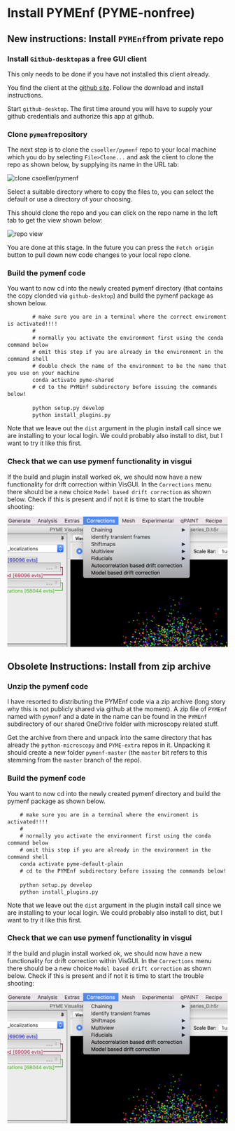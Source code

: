 # Install PYMEnf (PYME-nonfree)

## New instructions: Install ``PYMEnf``from private repo

### Install ``Github-desktop``as a free GUI client

This only needs to be done if you have not installed this client already.

You find the client at the [github site](https://desktop.github.com/). Follow the download and install instructions.

Start ``github-desktop``. The first time around you will have to supply your github credentials and authorize this app at github.

### Clone ``pymenf``repository

The next step is to clone the ``csoeller/pymenf`` repo to your local machine which you do by selecting ``File>Clone...`` and ask the client to clone the repo as shown below, by supplying its name in the URL tab:

![clone csoeller/pymenf](https://user-images.githubusercontent.com/3750860/201056718-1dfceaa5-8272-40e7-a6df-47dfe9629e60.png)

Select a suitable directory where to copy the files to, you can select the default or use a directory of your choosing.

This should clone the repo and you can click on the repo name in the left tab to get the view shown below:

![repo view](https://user-images.githubusercontent.com/3750860/201057235-9d4d8d73-0e41-4ee0-807e-cd76de84bb11.png)

You are done at this stage. In the future you can press the ``Fetch origin`` button to pull down new code changes to your local repo clone.

### Build the pymenf code

You want to now cd into the newly created pymenf directory (that contains the copy clonded via ``github-desktop``) and build the pymenf package as shown below.

```shell
        # make sure you are in a terminal where the correct enviroment is activated!!!!
        #
        # normally you activate the environment first using the conda command below
        # omit this step if you are already in the environment in the command shell
        # double check the name of the environment to be the name that you use on your machine
        conda activate pyme-shared
        # cd to the PYMEnf subdirectory before issuing the commands below!
        
        python setup.py develop
        python install_plugins.py
```

Note that we leave out the ```dist``` argument in the plugin install call since we are installing to your local login. We could probably also install to dist, but I want to try it like this first.

### Check that we can use pymenf functionality in visgui

If the build and plugin install worked ok, we should now have a new functionality for drift correction within VisGUI. In the ```Corrections``` menu there should be a new choice ```Model based drift correction``` as shown below. Check if this is present and if not it is time to start the trouble shooting:

![pymenf-menu](images/pymenf-corrections.png)


## Obsolete Instructions: Install from zip archive

### Unzip the pymenf code

I have resorted to distributing the PYMEnf code via a zip archive (long story why this is not publicly shared via github at the moment). A zip file of  ```PYMEnf``` named with `pymenf` and a date in the name can be found in the `PYMEnf` subdirectory of our shared OneDrive folder with microscopy related stuff.

Get the archive from there and unpack into the same directory that has already the ```python-microscopy``` and ```PYME-extra``` repos in it. Unpacking it should create a new folder ```pymenf-master``` (the `master` bit refers to this stemming from the `master` branch of the repo).


### Build the pymenf code

You want to now cd into the newly created pymenf directory and build the pymenf package as shown below.

        # make sure you are in a terminal where the enviroment is activated!!!!
        #
        # normally you activate the environment first using the conda command below
        # omit this step if you are already in the environment in the command shell
        conda activate pyme-default-plain
        # cd to the PYMEnf subdirectory before issuing the commands below!
        
        python setup.py develop
        python install_plugins.py

Note that we leave out the ```dist``` argument in the plugin install call since we are installing to your local login. We could probably also install to dist, but I want to try it like this first.

### Check that we can use pymenf functionality in visgui

If the build and plugin install worked ok, we should now have a new functionality for drift correction within VisGUI. In the ```Corrections``` menu there should be a new choice ```Model based drift correction``` as shown below. Check if this is present and if not it is time to start the trouble shooting:

![pymenf-menu](images/pymenf-corrections.png)


```python

```
